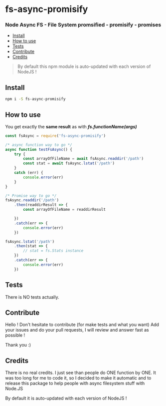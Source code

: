 # fs-async-promisify
### Node Async FS - File System promsified - promisify - promises

- [Install](#install)
- [How to use](#how-to-use)
- [Tests](#tests)
- [Contribute](#contribute)
- [Credits](#credits)

> By default this npm module is auto-updated with each version of NodeJS !

## Install

```sh
npm i -S fs-async-promisify
```

## How to use

You get exactly the **same result** as with ***fs.functionName(args)***

```js
const fsAsync = require('fs-async-promisify')

/* async function way to go */
async function testFsAsync() {
	try {
		const arrayOfFileName = await fsAsync.readdir('/path')
		const stat = await fsAsync.lstat('/path')
	}
	catch (err) {
		console.error(err)
	}
}

/* Promise way to go */
fsAsync.readdir('/path')
	.then(readdirResult => {
		const arrayOfFileName = readdirResult

	})
	.catch(err => {
		console.error(err)
	})

fsAsync.lstat('/path')
	.then(stat => {
		// stat = fs.Stats instance
	})
	.catch(err => {
		console.error(err)
	})

```

## Tests

There is NO tests actually. 

## Contribute

Hello ! Don't hesitate to contribute (for make tests and what you want)
Add your issues and do your pull requests, I will review and answer fast as possible !

Thank you :)

## Credits

There is no real credits. I just see than people do ONE function by ONE. It was too long for me to code it, so I decided to make it automatic and to release this package to help people with async filesystem stuff with Node.JS

By default it is auto-updated with each version of NodeJS !


